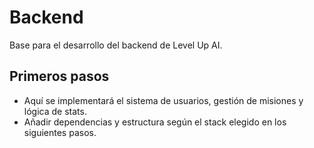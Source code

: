 # Backend

Base para el desarrollo del backend de Level Up AI.

## Primeros pasos
- Aquí se implementará el sistema de usuarios, gestión de misiones y lógica de stats.
- Añadir dependencias y estructura según el stack elegido en los siguientes pasos.